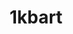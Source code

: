 ---
title: "1kbart"
description : "promoting a sustainable, eco-friendly online landscape<br> through ultra-lightweight artworkz"
intro: ""
---